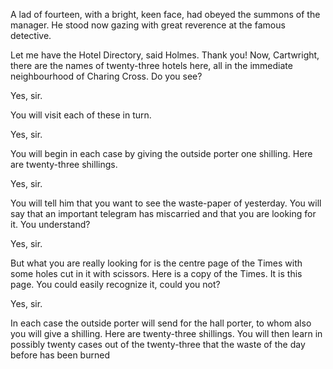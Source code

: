 A lad of fourteen, with a bright, keen face, had obeyed the summons of
the manager. He stood now gazing with great reverence at the famous
detective.

Let me have the Hotel Directory, said Holmes. Thank you! Now,
Cartwright, there are the names of twenty-three hotels here, all in the
immediate neighbourhood of Charing Cross. Do you see?

Yes, sir.

You will visit each of these in turn.

Yes, sir.

You will begin in each case by giving the outside porter one shilling.
Here are twenty-three shillings.

Yes, sir.

You will tell him that you want to see the waste-paper of yesterday.
You will say that an important telegram has miscarried and that you are
looking for it. You understand?

Yes, sir.

But what you are really looking for is the centre page of the Times
with some holes cut in it with scissors. Here is a copy of the Times. It
is this page. You could easily recognize it, could you not?

Yes, sir.

In each case the outside porter will send for the hall porter, to whom
also you will give a shilling. Here are twenty-three shillings. You will
then learn in possibly twenty cases out of the twenty-three that the
waste of the day before has been burned
